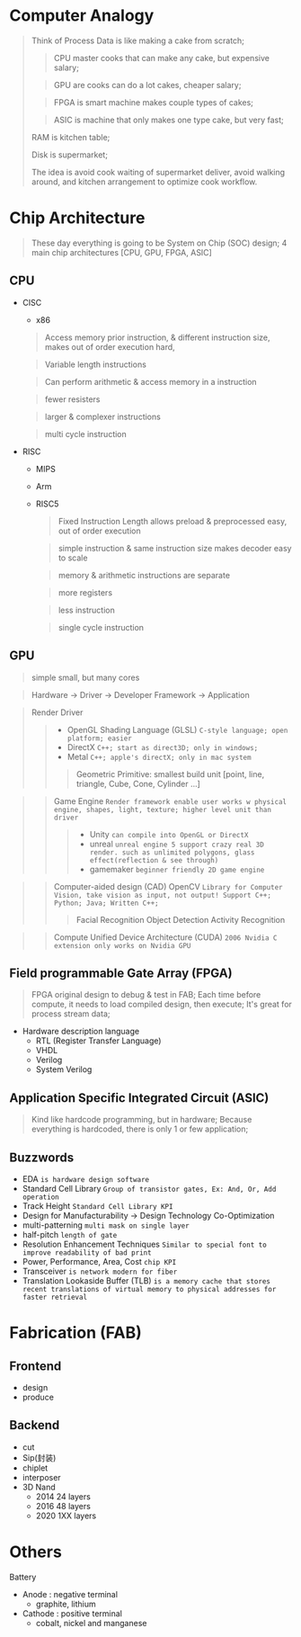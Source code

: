 # Computer Analogy
> Think of Process Data is like making a cake from scratch; 
> > CPU master cooks that can make any cake, but expensive salary; 
> 
> > GPU are cooks can do a lot cakes, cheaper salary;
> 
> > FPGA is smart machine makes couple types of cakes;
> 
> > ASIC is machine that only makes one type cake, but very fast; 
> 
> RAM is kitchen table; 
> 
> Disk is supermarket; 
> 
> The idea is avoid cook waiting of supermarket deliver, avoid walking around, and kitchen arrangement to optimize cook workflow.

# Chip Architecture
> These day everything is going to be System on Chip (SOC) design; 4 main chip architectures [CPU, GPU, FPGA, ASIC]
## CPU
  - CISC
    - x86
    > Access memory prior instruction, & different instruction size, makes out of order execution hard, 

    > Variable length instructions

    > Can perform arithmetic & access memory in a instruction

    > fewer resisters

    > larger & complexer instructions

    > multi cycle instruction
  - RISC
    - MIPS
    - Arm
    - RISC5
      > Fixed Instruction Length allows preload & preprocessed easy, out of order execution 

      > simple instruction & same instruction size makes decoder easy to scale

      > memory & arithmetic instructions are separate

      > more registers

      > less instruction

      > single cycle instruction
## GPU
> simple small, but many cores

> Hardware -> Driver -> Developer Framework -> Application

> Render Driver
>> - OpenGL Shading Language (GLSL) `C-style language; open platform; easier`
>> - DirectX `C++; start as direct3D; only in windows;`
>> - Metal `C++; apple's directX; only in mac system`
>>> Geometric Primitive: smallest build unit [point, line, triangle, Cube, Cone, Cylinder ...]

>> Game Engine `Render framework enable user works w physical engine, shapes, light, texture; higher level unit than driver`
>>> - Unity `can compile into OpenGL or DirectX`
>>> - unreal `unreal engine 5 support crazy real 3D render. such as unlimited polygons, glass effect(reflection & see through)`
>>> - gamemaker `beginner friendly 2D game engine`

>> Computer-aided design (CAD) 
>> OpenCV `Library for Computer Vision, take vision as input, not output! Support C++; Python; Java; Written C++;`
>>> Facial Recognition
>>> Object Detection
>>> Activity Recognition

>> Compute Unified Device Architecture (CUDA) `2006 Nvidia C extension only works on Nvidia GPU`

## Field programmable Gate Array (FPGA)
> FPGA original design to debug & test in FAB; Each time before compute, it needs to load compiled design, then execute; It's great for process stream data;
- Hardware description language
  - RTL (Register Transfer Language)
  - VHDL
  - Verilog
  - System Verilog
## Application Specific Integrated Circuit (ASIC)
> Kind like hardcode programming, but in hardware; Because everything is hardcoded, there is only 1 or few application;

## Buzzwords
- EDA `is hardware design software`
- Standard Cell Library `Group of transistor gates, Ex: And, Or, Add operation`
- Track Height `Standard Cell Library KPI`
- Design for Manufacturability -> Design Technology Co-Optimization
- multi-patterning `multi mask on single layer`
- half-pitch `length of gate`
- Resolution Enhancement Techniques `Similar to special font to improve readability of bad print`
- Power, Performance, Area, Cost `chip KPI`
- Transceiver `is network modern for fiber`
- Translation Lookaside Buffer (TLB) `is a memory cache that stores recent translations of virtual memory to physical addresses for faster retrieval`

# Fabrication (FAB)
## Frontend
  - design
  - produce
## Backend
  - cut
  - Sip(封装)
  - chiplet
  - interposer
  - 3D Nand
    - 2014 24 layers
    - 2016 48 layers
    - 2020 1XX layers

# Others
Battery
- Anode : negative terminal
  - graphite, lithium
- Cathode : positive terminal
  - cobalt, nickel and manganese